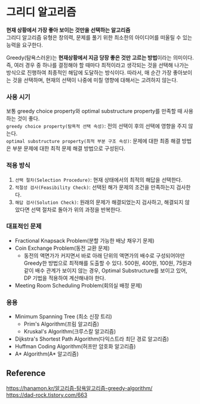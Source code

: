 # 그리디 알고리즘
**현재 상황에서 가장 좋아 보이는 것만을 선택하는 알고리즘**  
그리디 알고리즘 유형은 창의력, 문제를 풀기 위한 최소한의 아이디어를 떠올릴 수 있는 능력을 요구한다.

Greedy(탐욕스러운)는 **현재상황에서 지금 당장 좋은 것만 고르는 방법**이라는 의미이다.  
즉, 여러 경우 중 하나를 결정해야 할 때마다 
최적이라고 생각되는 것을 선택해 나가는 방식으로 진행하여 최종적인 해답에 도달하는 방식이다.
따라서, 매 순간 가장 좋아보이는 것을 선택하며, 현재의 선택이 나중에 미칠 영향에 대해서는 고려하지 않는다.

### 사용 시기  
보통 greedy choice property와 optimal substructure property를 만족할 때 사용하는 것이 좋다.  
`greedy choice property(탐욕적 선택 속성)`: 전의 선택이 후의 선택에 영향을 주지 않는다.  
`optimal substructure property(최적 부분 구조 속성)`: 문제에 대한 최종 해결 방법은 부분 문제에 대한 최적 문제 해결 방법으로 구성된다.

### 적용 방식
1. `선택 절차(Selection Procedure)`: 현재 상태에서의 최적의 해답을 선택한다.
2. `적절성 검사(Feasibility Check)`: 선택된 해가 문제의 조건을 만족하는지 검사한다.
3. `해답 검사(Solution Check)`: 원래의 문제가 해결되었는지 검사하고, 해결되지 않았다면 선택 절차로 돌아가 위의 과정을 반복한다.

### 대표적인 문제
- Fractional Knapsack Problem(분할 가능한 배낭 채우기 문제)
- Coin Exchange Problem(동전 교환 문제)
  - 동전의 액면가가 커지면서 바로 아래 단위의 액면가의 배수로 구성되어야만 Greedy한 방법으로 최적해를 도출할 수 있다.
    500원, 400원, 100원, 75원과 같이 배수 관계가 보이지 않는 경우, Optimal Substructure를 보이고 있어, DP 기법을 적용하여 계산해내야 한다.
- Meeting Room Scheduling Problem(회의실 배정 문제)
### 응용
- Minimum Spanning Tree (최소 신장 트리)
  - Prim's Algorithm(프림 알고리즘)
  - Kruskal's Algorithm(크루스칼 알고리즘)
- Dijkstra's Shortest Path Algorithm(다익스트라 최단 경로 알고리즘)
- Huffman Coding Algorithm(허프만 암호화 알고리즘)
- A* Algorithm(A* 알고리즘)

## Reference
https://hanamon.kr/알고리즘-탐욕알고리즘-greedy-algorithm/  
https://dad-rock.tistory.com/663